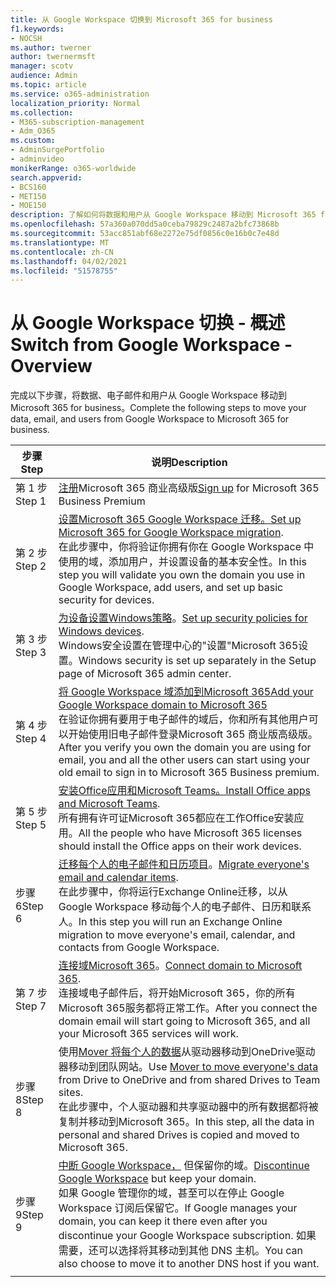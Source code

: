 ```yaml
---
title: 从 Google Workspace 切换到 Microsoft 365 for business
f1.keywords:
- NOCSH
ms.author: twerner
author: twernermsft
manager: scotv
audience: Admin
ms.topic: article
ms.service: o365-administration
localization_priority: Normal
ms.collection:
- M365-subscription-management
- Adm_O365
ms.custom:
- AdminSurgePortfolio
- adminvideo
monikerRange: o365-worldwide
search.appverid:
- BCS160
- MET150
- MOE150
description: 了解如何将数据和用户从 Google Workspace 移动到 Microsoft 365 for business。
ms.openlocfilehash: 57a360a070dd5a0ceba79829c2487a2bfc73868b
ms.sourcegitcommit: 53acc851abf68e2272e75df0856c0e16b0c7e48d
ms.translationtype: MT
ms.contentlocale: zh-CN
ms.lasthandoff: 04/02/2021
ms.locfileid: "51578755"
---
```

# <a name="switch-from-google-workspace---overview"></a><span data-ttu-id="78950-103">从 Google Workspace 切换 - 概述</span><span class="sxs-lookup"><span data-stu-id="78950-103">Switch from Google Workspace - Overview</span></span>

<span data-ttu-id="78950-104">完成以下步骤，将数据、电子邮件和用户从 Google Workspace 移动到 Microsoft 365 for business。</span><span class="sxs-lookup"><span data-stu-id="78950-104">Complete the following steps to move your data, email, and users from Google Workspace to Microsoft 365 for business.</span></span>


| <span data-ttu-id="78950-105">步骤</span><span class="sxs-lookup"><span data-stu-id="78950-105">Step</span></span>  |<span data-ttu-id="78950-106">说明</span><span class="sxs-lookup"><span data-stu-id="78950-106">Description</span></span>  |
|---------|---------|
|<span data-ttu-id="78950-107">第 1 步</span><span class="sxs-lookup"><span data-stu-id="78950-107">Step 1</span></span> |  <span data-ttu-id="78950-108">[注册](../sign-up.md)Microsoft 365 商业高级版</span><span class="sxs-lookup"><span data-stu-id="78950-108">[Sign up](../sign-up.md) for Microsoft 365 Business Premium</span></span>       |
|<span data-ttu-id="78950-109">第 2 步</span><span class="sxs-lookup"><span data-stu-id="78950-109">Step 2</span></span> |   <span data-ttu-id="78950-110">[设置Microsoft 365 Google Workspace 迁移。](set-up-microsoft-365-forgoogle.md)</span><span class="sxs-lookup"><span data-stu-id="78950-110">[Set up Microsoft 365 for Google Workspace migration](set-up-microsoft-365-forgoogle.md).</span></span> </br> <span data-ttu-id="78950-111">在此步骤中，你将验证你拥有你在 Google Workspace 中使用的域，添加用户，并设置设备的基本安全性。</span><span class="sxs-lookup"><span data-stu-id="78950-111">In this step you will validate you own the domain you use in Google Workspace, add users, and set up basic security for devices.</span></span> |
|<span data-ttu-id="78950-112">第 3 步</span><span class="sxs-lookup"><span data-stu-id="78950-112">Step 3</span></span> | <span data-ttu-id="78950-113">[为设备设置Windows策略](../secure-win10-pcs.md)。</span><span class="sxs-lookup"><span data-stu-id="78950-113">[Set up security policies for Windows devices](../secure-win10-pcs.md).</span></span></br> <span data-ttu-id="78950-114">Windows安全设置在管理中心的"设置"Microsoft 365设置。</span><span class="sxs-lookup"><span data-stu-id="78950-114">Windows security is set up separately in the Setup page of Microsoft 365 admin center.</span></span> |
|<span data-ttu-id="78950-115">第 4 步</span><span class="sxs-lookup"><span data-stu-id="78950-115">Step 4</span></span>|[<span data-ttu-id="78950-116">将 Google Workspace 域添加到Microsoft 365</span><span class="sxs-lookup"><span data-stu-id="78950-116">Add your Google Workspace domain to Microsoft 365</span></span>](add-google-domain.md) </br> <span data-ttu-id="78950-117">在验证你拥有要用于电子邮件的域后，你和所有其他用户可以开始使用旧电子邮件登录Microsoft 365 商业版高级版。</span><span class="sxs-lookup"><span data-stu-id="78950-117">After you verify you own the domain you are using for email, you and all the other users can start using your old email to sign in to Microsoft 365 Business premium.</span></span> |
|<span data-ttu-id="78950-118">第 5 步</span><span class="sxs-lookup"><span data-stu-id="78950-118">Step 5</span></span> | <span data-ttu-id="78950-119">[安装Office应用和Microsoft Teams。](../install-office.md)</span><span class="sxs-lookup"><span data-stu-id="78950-119">[Install Office apps and Microsoft Teams](../install-office.md).</span></span></br> <span data-ttu-id="78950-120">所有拥有许可证Microsoft 365都应在工作Office安装应用。</span><span class="sxs-lookup"><span data-stu-id="78950-120">All the people who have Microsoft 365 licenses should install the Office apps on their work devices.</span></span>|
|<span data-ttu-id="78950-121">步骤 6</span><span class="sxs-lookup"><span data-stu-id="78950-121">Step 6</span></span> | <span data-ttu-id="78950-122">[迁移每个人的电子邮件和日历项目](migrate-email.md)。</span><span class="sxs-lookup"><span data-stu-id="78950-122">[Migrate everyone's email and calendar items](migrate-email.md).</span></span></br> <span data-ttu-id="78950-123">在此步骤中，你将运行Exchange Online迁移，以从 Google Workspace 移动每个人的电子邮件、日历和联系人。</span><span class="sxs-lookup"><span data-stu-id="78950-123">In this step you will run an Exchange Online migration to move everyone's email, calendar, and contacts from Google Workspace.</span></span>  |
|<span data-ttu-id="78950-124">第 7 步</span><span class="sxs-lookup"><span data-stu-id="78950-124">Step 7</span></span> | <span data-ttu-id="78950-125">[连接域Microsoft 365](connect-domain-tom365.md)。</span><span class="sxs-lookup"><span data-stu-id="78950-125">[Connect domain to Microsoft 365](connect-domain-tom365.md).</span></span> </br> <span data-ttu-id="78950-126">连接域电子邮件后，将开始Microsoft 365，你的所有Microsoft 365服务都将正常工作。</span><span class="sxs-lookup"><span data-stu-id="78950-126">After you connect the domain email will start going to Microsoft 365, and all your Microsoft 365 services will work.</span></span>|
|<span data-ttu-id="78950-127">步骤 8</span><span class="sxs-lookup"><span data-stu-id="78950-127">Step 8</span></span>|<span data-ttu-id="78950-128">使用[Mover 将每个人的数据](mover-migrate-files.md)从驱动器移动到OneDrive驱动器移动到团队网站。</span><span class="sxs-lookup"><span data-stu-id="78950-128">Use [Mover to move everyone's data](mover-migrate-files.md) from Drive to OneDrive and from shared Drives to Team sites.</span></span></br> <span data-ttu-id="78950-129">在此步骤中，个人驱动器和共享驱动器中的所有数据都将被复制并移动到Microsoft 365。</span><span class="sxs-lookup"><span data-stu-id="78950-129">In this step, all the data in personal and shared Drives is copied and moved to Microsoft 365.</span></span>|
|<span data-ttu-id="78950-130">步骤 9</span><span class="sxs-lookup"><span data-stu-id="78950-130">Step 9</span></span>| <span data-ttu-id="78950-131">[中断 Google Workspace，](cancel-google.md) 但保留你的域。</span><span class="sxs-lookup"><span data-stu-id="78950-131">[Discontinue Google Workspace](cancel-google.md) but keep your domain.</span></span> </br> <span data-ttu-id="78950-132">如果 Google 管理你的域，甚至可以在停止 Google Workspace 订阅后保留它。</span><span class="sxs-lookup"><span data-stu-id="78950-132">If Google manages your domain, you can keep it there even after you discontinue your Google Workspace subscription.</span></span> <span data-ttu-id="78950-133">如果需要，还可以选择将其移动到其他 DNS 主机。</span><span class="sxs-lookup"><span data-stu-id="78950-133">You can also choose to move it to another DNS host if you want.</span></span>|
|||
